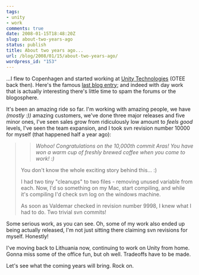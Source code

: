 ```yaml
---
tags:
- unity
- work
comments: true
date: 2008-01-15T18:48:20Z
slug: about-two-years-ago
status: publish
title: About two years ago...
url: /blog/2008/01/15/about-two-years-ago/
wordpress_id: "153"
---
```


...I flew to Copenhagen and started working at [Unity Technologies](http://unity3d.com/company/) (OTEE back then). Here's the famous [last blog entry](/blog/2006/01/10/switched-jobs-almost-back-in-this-crazy-industry/); and indeed with day work that is actually interesting there's little time to spam the forums or the blogosphere.

It's been an amazing ride so far. I'm working with amazing people, we have _(mostly :))_ amazing customers, we've done three major releases and five minor ones, I've seen sales grow from ridiculously low amount to _feels good_ levels, I've seen the team expansion, and I took svn revision number 10000 for myself (that happened half a year ago):


>> _Wohoo! Congratulations on the 10,000th commit Aras! You have won a warm cup of freshly brewed coffee when  you come to work! :)_
>
> You don't know the whole exciting story behind this... :)
>
> I had two tiny "cleanups" to two files - removing unused variable from each. Now, I'd so something on my Mac, start compiling, and while it's compiling I'd check svn log on the windows machine.
>
> As soon as Valdemar checked in revision number 9998, I knew what I had to do. Two trivial svn commits!


Some serious work, as you can see. Oh, some of my work also ended up being actually released, I'm not just sitting there claiming svn revisions for myself. Honestly!

I've moving back to Lithuania now, continuing to work on Unity from home. Gonna miss some of the office fun, but oh well. Tradeoffs have to be made.

Let's see what the coming years will bring. Rock on.
